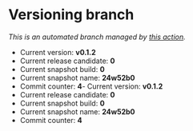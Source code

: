 # Versioning branch

*This is an automated branch managed by [this action](https://github.com/LunarisLib/actions/tree/master/Versioning).*

- Current version: **v0.1.2**
- Current release candidate: **0**
- Current snapshot build: **0**
- Current snapshot name: **24w52b0**
- Commit counter: **4**- Current version: **v0.1.2**
- Current release candidate: **0**
- Current snapshot build: **0**
- Current snapshot name: **24w52b0**
- Commit counter: **4**